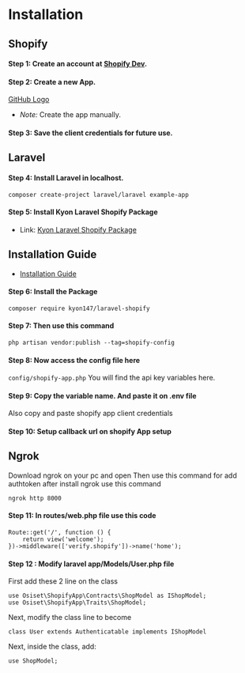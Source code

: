 # Installation

## Shopify

#### Step 1: Create an account at [Shopify Dev](https://www.shopify.com/login).

#### Step 2: Create a new App.

[GitHub Logo](https://github.com/your-username/your-repository/blob/main/images/logo.png)

   - *Note:* Create the app manually.

#### Step 3: Save the client credentials for future use.

## Laravel

#### Step 4: Install Laravel in localhost.


``` composer create-project laravel/laravel example-app ```


#### Step 5: Install Kyon Laravel Shopify Package

- Link: [Kyon Laravel Shopify Package](https://github.com/Kyon147/laravel-shopify)

## Installation Guide

- [Installation Guide](https://github.com/Kyon147/laravel-shopify/wiki/Installation)

#### Step 6: Install the Package

``` composer require kyon147/laravel-shopify ```

#### Step 7: Then use this command 
``` php artisan vendor:publish --tag=shopify-config ```

#### Step 8: Now access the config file here 
``` config/shopify-app.php ```
You will find the api key variables here. 

#### Step 9: Copy the variable name.  And paste it on .env file 
Also copy and paste shopify app client credentials

#### Step 10:  Setup callback url on shopify App setup

## Ngrok
Download ngrok on your pc and open
Then use this command for add authtoken
after install ngrok use this command

``` ngrok http 8000 ```

#### Step 11: In routes/web.php file use this code 
```
Route::get('/', function () {
    return view('welcome');
})->middleware(['verify.shopify'])->name('home');
```

#### Step 12 : Modify laravel  app/Models/User.php file

First add these 2 line on the class 

```
use Osiset\ShopifyApp\Contracts\ShopModel as IShopModel;
use Osiset\ShopifyApp\Traits\ShopModel;
```

Next, modify the class line to become

```
class User extends Authenticatable implements IShopModel
```

Next, inside the class, add:

```
use ShopModel;
```










